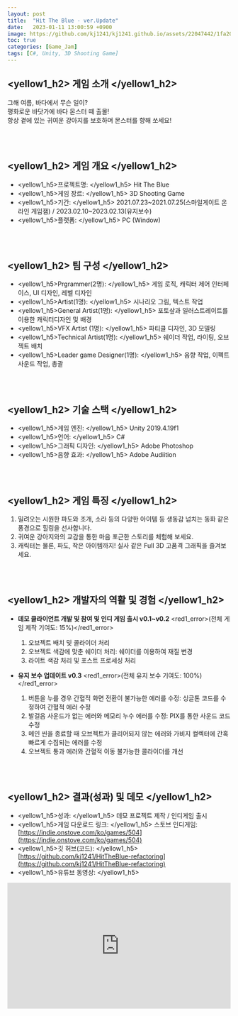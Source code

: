 ```yaml
---
layout: post
title:  "Hit The Blue - ver.Update"
date:   2023-01-11 13:00:59 +0900
image: https://github.com/kj1241/kj1241.github.io/assets/22047442/1fa204be-148a-42d4-9c5e-41aefd2b4a6c
toc: true
categories: [Game_Jam]
tags: [C#, Unity, 3D Shooting Game]
---
```


<!-- <h1><yellow1_h1>프로젝트 이름: 날개를 찾아줘 (Finds Wings) </yellow1_h1></h1>
![날개를 찾아줘](https://github.com/kj1241/kj1241.github.io/assets/22047442/1fa204be-148a-42d4-9c5e-41aefd2b4a6c){: width="740" height="400"} -->

## <yellow1_h2> 게임 소개 </yellow1_h2>

그해 여름, 바다에서 무슨 일이?  
평화로운 바닷가에 바다 몬스터 떼 출몰!  
항상 곁에 있는 귀여운 강아지를 보호하며 몬스터를 향해 쏘세요!

<br>
<br>

## <yellow1_h2> 게임 개요 </yellow1_h2>

- <span><yellow1_h5>프로젝트명: </yellow1_h5> Hit The Blue </span>
- <span><yellow1_h5>게임 장르: </yellow1_h5> 3D Shooting Game </span>
- <span><yellow1_h5>기간: </yellow1_h5> 2021.07.23~2021.07.25(스마일게이트 온라인 게임잼) / 2023.02.10~2023.02.13(유지보수) </span>
- <span><yellow1_h5>플랫폼: </yellow1_h5> PC (Window)</span> 

<br>
<br>

## <yellow1_h2> 팀 구성 </yellow1_h2>

- <span><yellow1_h5>Prgrammer(2명): </yellow1_h5> 게임 로직, 캐릭터 제어 인터페이스, UI 디자인, 레벨 디자인 </span>
- <span><yellow1_h5>Artist(1명): </yellow1_h5> 시나리오 그림, 텍스트 작업 </span>
- <span><yellow1_h5>General Artist(1명): </yellow1_h5> 포토샆과 일러스트레이트를 이용한 캐릭터디자인 및 배경 </span>
- <span><yellow1_h5>VFX Artist (1명): </yellow1_h5> 파티클 디자인, 3D 모델링 </span>
- <span><yellow1_h5>Technical Artist(1명): </yellow1_h5> 쉐이더 작업, 라이팅, 오브젝트 배치 </span>
- <span><yellow1_h5>Leader game Designer(1명): </yellow1_h5> 음향 작업, 이펙트 사운드 작업, 총괄 </span>


<br>
<br>

## <yellow1_h2> 기술 스택 </yellow1_h2>

- <span><yellow1_h5>게임 엔진: </yellow1_h5> Unity 2019.4.19f1 </span>
- <span><yellow1_h5>언어: </yellow1_h5> C# </span>
- <span><yellow1_h5>그래픽 디자인: </yellow1_h5> Adobe Photoshop </span>
- <span><yellow1_h5>음향 효과: </yellow1_h5> Adobe Audiition</span> 

<br>
<br>

## <yellow1_h2> 게임 특징 </yellow1_h2>

1. 밀려오는 시원한 파도와 조개, 소라 등의 다양한 아이템 등 생동감 넘치는 동화 같은 풍경으로 힐링을 선사합니다.
2. 귀여운 강아지와의 교감을 통한 마음 포근한 스토리를 체험해 보세요.
3. 캐릭터는 물론, 파도, 작은 아이템까지! 실사 같은 Full 3D 고품격 그래픽을 즐겨보세요.

<br>
<br>

## <yellow1_h2> 개발자의 역활 및 경험 </yellow1_h2>
- **데모 클라이언트 개발 및 참여 및 인디 게임 출시 v0.1~v0.2** <span><red1_error>(전체 게임 제작 기여도: 15%)</red1_error></span>
    1. 오브젝트 배치 및 콜라이더 처리
    2. 오브젝트 색감에 맞춘 쉐이더 처리: 쉐이더를 이용하여 재질 변경
    3. 라이트 색감 처리 및 포스트 프로세싱 처리

- **유지 보수 업데이트 v0.3** <span><red1_error>(전체 유지 보수 기여도: 100%)</red1_error></span>
    1. 버튼을 누를 경우 간혈적 화면 전환이 불가능한 에러를 수정: 싱글톤 코드를 수정하여 간혈적 에러 수정
    2. 발걸음 사운드가 없는 에러와 메모리 누수 에러를 수정: PIX를 통한 사운드 코드 수정
    3. 메인 씬을 종료할 때 오브젝트가 클리어되지 않는 에러와 가비지 컬렉터에 간혹 빠르게 수집되는 에러를 수정
    4. 오브젝트 통과 에러와 간혈적 이동 불가능한 콜라이더를 개선



<br>
<br>

## <yellow1_h2> 결과(성과) 및 데모 </yellow1_h2>

- <span><yellow1_h5>성과: </yellow1_h5> 데모 프로젝트 제작 / 인디게임 출시 </span>
- <yellow1_h5>게임 다운로드 링크: </yellow1_h5>
스토브 인디게임: [https://indie.onstove.com/ko/games/504](https://indie.onstove.com/ko/games/504)  
- <span> <yellow1_h5>깃 허브(코드): </yellow1_h5> [https://github.com/kj1241/HitTheBlue-refactoring](https://github.com/kj1241/HitTheBlue-refactoring) </span>
- <yellow1_h5>유튜브 동영상: </yellow1_h5> 
<iframe width="100%" style="aspect-ratio:16/9" src="https://www.youtube.com/embed/x0faMHFAaKI" title="Hit The Blue (힛 더 블루)" frameborder="0" allow="accelerometer; autoplay; clipboard-write; encrypted-media; gyroscope; picture-in-picture; web-share" allowfullscreen></iframe>
